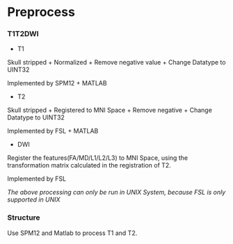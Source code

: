 # Preprocess

### T1T2DWI

+ T1 

Skull stripped + Normalized + Remove negative value + Change Datatype to UINT32

Implemented by SPM12 + MATLAB

+ T2

Skull stripped + Registered to MNI Space + Remove negative + Change Datatype to UINT32

Implemented by FSL + MATLAB

+ DWI

Register the features(FA/MD/L1/L2/L3) to MNI Space, using the transformation matrix calculated in the registration of T2.

Implemented by FSL

*The above processing can only be run in UNIX System, because FSL is only supported in UNIX*

### Structure

Use SPM12 and Matlab to process T1 and T2.
